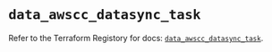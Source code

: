# `data_awscc_datasync_task`

Refer to the Terraform Registory for docs: [`data_awscc_datasync_task`](https://registry.terraform.io/providers/hashicorp/awscc/0.70.0/docs/data-sources/datasync_task).
